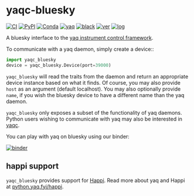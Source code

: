 # yaqc-bluesky

[![CI](https://img.shields.io/github/workflow/status/bluesky/yaqc-bluesky/python-test)](https://github.com/bluesky/yaqc-bluesky/actions?query=workflow%3Apython-test)
[![PyPI](https://img.shields.io/pypi/v/yaqc-bluesky)](https://pypi.org/project/yaqc-bluesky)
[![Conda](https://img.shields.io/conda/vn/conda-forge/yaqc-bluesky)](https://anaconda.org/conda-forge/yaqc-bluesky)
[![yaq](https://img.shields.io/badge/framework-yaq-orange)](https://yaq.fyi/)
[![black](https://img.shields.io/badge/code--style-black-black)](https://black.readthedocs.io/)
[![ver](https://img.shields.io/badge/calver-YYYY.M.MICRO-blue)](https://calver.org/)
[![log](https://img.shields.io/badge/change-log-informational)](https://gitlab.com/yaq/yaqc-bluesky/-/blob/master/CHANGELOG.md)

A bluesky interface to the [yaq instrument control framework](https://yaq.fyi/).

To communicate with a yaq daemon, simply create a device::

```python
import yaqc_bluesky
device = yaqc_bluesky.Device(port=39000)
```

`yaqc_bluesky` will read the traits from the daemon and return an appropriate device instance based on what it finds.
Of course, you may also provide `host` as an argument (default localhost).
You may also optionally provide `name`, if you wish the bluesky device to have a different name than the yaq daemon.

`yaqc_bluesky` only exposes a subset of the functionality of yaq daemons.
Python users wishing to communicate with yaq may also be interested in [yaqc](https://python.yaq.fyi/yaqc/).

You can play with yaq on bluesky using our binder:

[![binder]( https://mybinder.org/badge.svg)]( https://mybinder.org/v2/gh/bluesky/yaqc-bluesky/master?urlpath=lab)

## happi support

`yaqc_bluesky` provides support for [Happi](https://github.com/pcdshub/happi).
Read more about yaq and Happi at [python.yaq.fyi/happi](https://python.yaq.fyi/happi).

